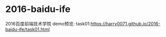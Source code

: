 # 2016-baidu-ife
2016百度前端技术学院
demo预览:
task01:https://harry0071.github.io/2016-baidu-ife/task01.html
